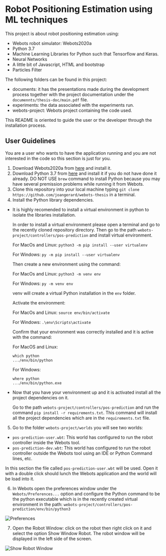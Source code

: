 # Robot Positioning Estimation using ML techniques

This project is about robot positioning estimation using:
* Webots robot simulator: Webots2020a
* Python 3.7
* Machine Learning Libraries for Python such that Tensorflow and Keras.
* Neural Networks
* A little bit of Javascript, HTML and bootstrap
* Particles Filter

The following folders can be found in this project: 

* documents: it has the presentations made during the development process together with the project documentation under the `documennts/thesis-doc/main.pdf` file.
* experiments: the data associated with the experiments run.
* webots-project: Webots project containing the code used.

This README is oriented to guide the user or the developer through the installation process. 

## User Guidelines

You are a user who wants to have the application running and you are not interested in the code so this section is just for you.

1. Download Webots2020a from [here](https://github.com/cyberbotics/webots/releases/tag/R2020a) and install it.
2. Download Python 3.7 from [here](https://www.python.org/downloads/release/python-377/) and install it if you do not have done it already. DO NOT USE `brew` command to install Python because you may have several premission problems while running it from Webots.
3. Clone this repository into your local machine typing `git clone https://github.com/joangerard/webots-thesis` in a terminal.
4. Install the Python library dependencies.
  * It is highly recomended to install a virtual environment in python to isolate the libraries installation.
    
    In order to install a virtual environment please open a terminal and go to the recently cloned repository directory. Then go to the path `webots-project/controllers/pos-prediction` and install virtual environment.

    For MacOs and Linux:
    ```python3 -m pip install --user virtualenv```

    For Windows:
    ```py -m pip install --user virtualenv```

    Then create a new environment using the command:

    For MacOs and Linux:
    ```python3 -m venv env```

    For Windows:
    ```py -m venv env```

    venv will create a virtual Python installation in the `env` folder.

    Activate the environment:

    For MacOs and Linux:
    ```source env/bin/activate```

    For Windows:
    ```.\env\Scripts\activate```

    Confirm that your environment was correctly installed and it is active with the command:

    For MacOS and Linux:
    ```
    which python
    .../env/bin/python
    ```

    For Windows:
    ```
    where python
    .../env/bin/python.exe
    ```

  * Now that you have your venvironment up and it is activated install all the project dependencies on it.

    Go to the path `webots-project/controllers/pos-prediction` and run the command `pip install -r requirements.txt`.
    This command will install all the project dependencies which are in the `requirements.txt` file.

5. Go to the folder `webots-project/worlds` you will see two worlds:
  * `pos-prediction-user.wbt`: This world has configured to run the robot controller inside the Webots tool.
  * `pos-prediction-dev.wbt`: This world has configured to run the robot controller outside the Webots tool using an IDE or Python Command lines, etc. 

  In this section the file called `pos-prediction-user.wbt` will be used. Open it with a double click should lunch the Webots application and the world will be load into it. 

6. In Webots open the preferences window under the `Webots/Preferences...` option and configure the Python command to be the python executable which is in the recently created virtual environment in the path: `webots-project/controllers/pos-prediction/env/bin/python3`

![Preferences](https://github.com/joangerard/webots-thesis/blob/master/img/preferences.png "Preferences Configuration Webots")

7. Open the Robot Window: click on the robot then right click on it and select the option Show Window Robot. The robot window will be displayed in the left side of the screen.

![Show Robot Window](https://github.com/joangerard/webots-thesis/blob/master/img/robot-window.png "Show Robot Window")



